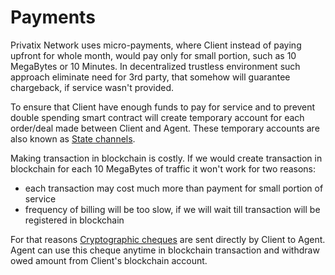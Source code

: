 # Payments

Privatix Network uses micro-payments, where Client instead of paying upfront for whole month, would pay only for small portion, such as 10 MegaBytes or 10 Minutes. In decentralized trustless environment such approach eliminate need for 3rd party, that somehow will guarantee chargeback, if service wasn't provided.

To ensure that Client have enough funds to pay for service and to prevent double spending smart contract will create temporary account for each order/deal made between Client and Agent. These temporary accounts are also known as [State channels](channel.md).

Making transaction in blockchain is costly. If we would create transaction in blockchain for each 10 MegaBytes of traffic it won't work for two reasons:

* each transaction may cost much more than payment for small portion of service
* frequency of billing will be too slow, if we will wait till transaction will be registered in blockchain

For that reasons [Cryptographic cheques](payments-1.md) are sent directly by Client to Agent. Agent can use this cheque anytime in blockchain transaction and withdraw owed amount from Client's blockchain account.

